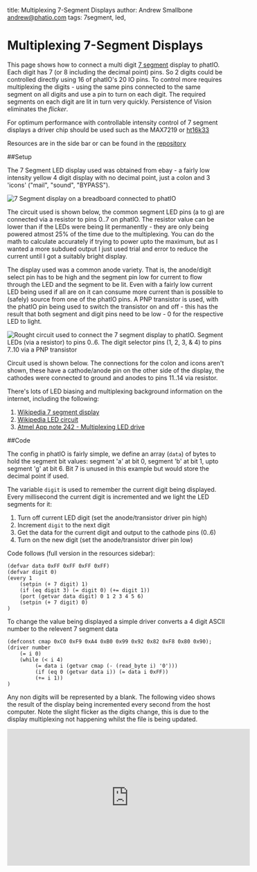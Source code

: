 title:	Multiplexing 7-Segment Displays
author:	Andrew Smallbone <andrew@phatio.com>
tags:	7segment, led, 


# Multiplexing 7-Segment Displays

This page shows how to connect a multi digit [7 segment](http://en.wikipedia.org/wiki/Seven-segment_display) display to phatIO.  Each digit has 7 (or 8 including the decimal point) pins.  So 2 digits could be controlled directly using 16 of phatIO's 20 IO pins.  To control more requires multiplexing the digits - using the same pins connected to the same segment on all digits and use a pin to turn on each digit.  The required segments on each digit are lit in turn very quickly.  Persistence of Vision eliminates the _flicker_.

For optimum performance with controllable intensity control of 7 segment displays a driver chip should be used such as the MAX7219 or [ht16k33](../ideas/ht16k33/)

Resources are in the side bar or can be found in the 
[repository](http://www.github.com/phatio/ideas/7segment/resources/)


##Setup

The 7 Segment LED display used was obtained from ebay - a fairly low intensity yellow 4 digit display with no decimal point, just a colon and 3 'icons' ("mail", "sound", "BYPASS").

![7 Segment display on a breadboard connected to phatIO](breadboard-75.jpg)


The circuit used is shown below, the common segment LED pins (a to g) are connected via a resistor to pins 0..7 on phatIO.  The resistor value can be lower than if the LEDs were being lit permanently - they are only being powered atmost 25% of the time due to the multiplexing.  You can do the math to calculate accurately if trying to power upto the maximum, but as I wanted a more subdued output I just used trial and error to reduce the current until I got a suitably bright display.

The display used was a common anode variety.  That is, the anode/digit select pin has to be high and the segment pin low for current to flow through the LED and the segment to be lit.  Even with a fairly low current LED being used if all are on it can consume more current than is possible to (safely) source from one of the phatIO pins.  A PNP transistor is used, with the phatIO pin being used to switch the transistor on and off - this has the result that both segment and digit pins need to be low - 0 for the respective LED to light.

![Rought circuit used to connect the 7 segment display to phatIO.  Segment LEDs (via a resistor) to pins 0..6.  The digit selector pins (1, 2, 3, & 4) to pins 7..10 via a PNP transistor](circuit-100.jpg)

Circuit used is shown below.  The connections for the colon and icons aren't shown, these have a cathode/anode pin on the other side of the display, the cathodes were connected to ground and anodes to pins 11..14 via resistor.

There's lots of LED biasing and multiplexing background information on the internet, including the following:

1.	[Wikipedia 7 segment display](http://en.wikipedia.org/wiki/Seven-segment_display)
2.  [Wikipedia LED circuit](http://en.wikipedia.org/wiki/LED_circuit)
3.  [Atmel App note 242 - Multiplexing LED drive](http://www.atmel.com/images/doc1231.pdf)


##Code

The config in phatIO is fairly simple, we define an array (`data`) of bytes to hold the segment bit values: segment 'a' at bit 0, segment 'b' at bit 1, upto segment 'g' at bit 6.  Bit 7 is unused in this example but would store the decimal point if used.

The variable `digit` is used to remember the current digit being displayed.  Every millisecond the current digit is incremented and we light the LED segments for it:

1.	Turn off current LED digit (set the anode/transistor driver pin high)
2.	Increment `digit` to the next digit
3.  Get the data for the current digit and output to the cathode pins (0..6)
4.  Turn on the new digit (set the anode/transistor driver pin low)

Code follows (full version in the resources sidebar):


	(defvar data 0xFF 0xFF 0xFF 0xFF)
	(defvar digit 0)
	(every 1
	 	(setpin (+ 7 digit) 1)
	 	(if (eq digit 3) (= digit 0) (+= digit 1))
	 	(port (getvar data digit) 0 1 2 3 4 5 6)
	    (setpin (+ 7 digit) 0)
	)

To change the value being displayed a simple driver converts a 4 digit ASCII number to the relevent 7 segment data

	(defconst cmap 0xC0 0xF9 0xA4 0xB0 0x99 0x92 0x82 0xF8 0x80 0x90);
	(driver number
		(= i 0)
		(while (< i 4) 
			 (= data i (getvar cmap (- (read_byte i) '0')))
			 (if (eq 0 (getvar data i)) (= data i 0xFF))
			 (+= i 1))
	)
	
Any non digits will be represented by a blank.  The following video shows the result of the display being incremented every second from the host computer.  Note the slight flicker as the digits change, this is due to the display multiplexing not happening whilst the file is being updated.

<iframe width="560" height="315" style="display: block; margin-left: auto; margin-right: auto" src="http://www.youtube-nocookie.com/embed/IOb7x7T9yvM" frameborder="0" allowfullscreen></iframe>




